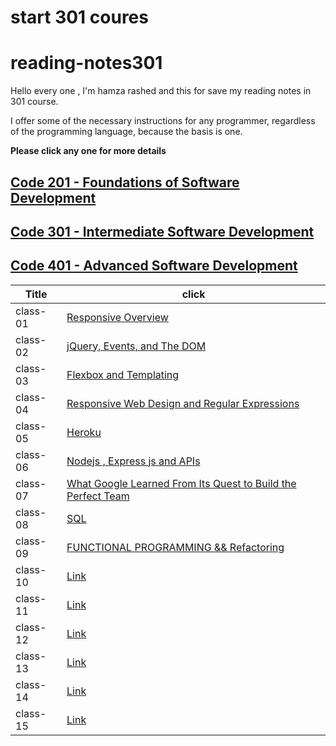 # start 301 coures
# reading-notes301

Hello every one , I'm hamza rashed and this for save my reading notes in 301 course.

I offer some of the necessary instructions for any programmer, regardless of the programming language, because the basis is one.

**Please click any one for more details**


## [Code 201 - Foundations of Software Development](https://hamza-rashed.github.io/reade-notes/)
## [Code 301 - Intermediate Software Development]()
## [Code 401 - Advanced Software Development]()

|**Title**|    **click**             |
|---        |---                     |
|  class-01  | [Responsive Overview   ](https://hamza-rashed.github.io/reading-notes-301/reade01)    |         
|  class-02  | [jQuery, Events, and The DOM ](https://hamza-rashed.github.io/reading-notes-301/reade02)   |  
|  class-03  |  [Flexbox and Templating](https://hamza-rashed.github.io/reading-notes-301/reade03)   |            
|  class-04  | [Responsive Web Design and Regular Expressions](https://hamza-rashed.github.io/reading-notes-301/reade04)    |            
|  class-05  |  [Heroku](https://hamza-rashed.github.io/reading-notes-301/reade05)   |            
|  class-06  | [Nodejs , Express js and APIs](https://hamza-rashed.github.io/reading-notes-301/reade06)    |            
|  class-07  |[What Google Learned From Its Quest to Build the Perfect Team](https://hamza-rashed.github.io/reading-notes-301/reade07)     |           
|  class-08  |[SQL](https://hamza-rashed.github.io/reading-notes-301/reade08)     |            
|  class-09  | [FUNCTIONAL PROGRAMMING && Refactoring](https://hamza-rashed.github.io/reading-notes-301/reade09)    |           
|  class-10  | [Link](/read-10.md)    |            
|  class-11  |  [Link](/read-11.md)   |            
|  class-12  | [Link](/read-12.md)    |           
|  class-13  | [Link](/read-13.md)    |            
|  class-14  | [Link](/read-14.md)    |           
|  class-15  | [Link](/read-15.md)    |            
